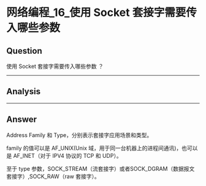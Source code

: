 # 网络编程_16_使用 Socket 套接字需要传入哪些参数


## Question
使用 Socket 套接字需要传入哪些参数 ？

----

## Analysis


----

## Answer
Address Family 和 Type，分别表示套接字应用场景和类型。

family 的值可以是 AF_UNIX(Unix 域，用于同一台机器上的进程间通讯)，也可以是 AF_INET（对于 IPV4 协议的 TCP 和 UDP）。

至于 type 参数，SOCK_STREAM（流套接字）或者SOCK_DGRAM（数据报文套接字）,SOCK_RAW（raw 套接字）。